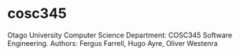# cosc345
Otago University Computer Science Department: COSC345 Software Engineering.
Authors:
  Fergus Farrell,
  Hugo Ayre,
  Oliver Westenra
